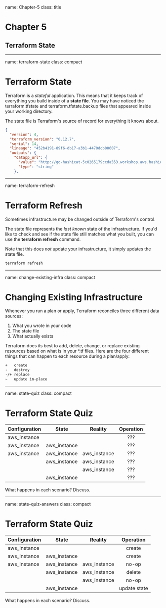 name: Chapter-5
class: title
# Chapter 5
## Terraform State

---
name: terraform-state
class: compact
# Terraform State
Terraform is a _stateful_ application. This means that it keeps track of everything you build inside of a **state file**. You may have noticed the terraform.tfstate and terraform.tfstate.backup files that appeared inside your working directory.

The state file is Terraform's source of record for everything it knows about.

```json
{
  "version": 4,
  "terraform_version": "0.12.7",
  "serial": 14,
  "lineage": "452b4191-89f6-db17-a3b1-4470dcb00607",
  "outputs": {
    "catapp_url": {
      "value": "http://go-hashicat-5c0265179ccda553.workshop.aws.hashidemos.io",
      "type": "string"
    },
```

---
name: terraform-refresh
# Terraform Refresh

Sometimes infrastructure may be changed outside of Terraform's control.

The state file represents the *last known* state of the infrastructure. If you'd like to check and see if the state file still matches what you built, you can use the **terraform refresh** command.

Note that this does *not* update your infrastructure, it simply updates the state file.

```bash
terraform refresh
```

---
name: change-existing-infra
class: compact
# Changing Existing Infrastructure

Whenever you run a plan or apply, Terraform reconciles three different data sources:

1.  What you wrote in your code
2.  The state file
3.  What actually exists

Terraform does its best to add, delete, change, or replace existing resources based on what is in your *.tf files. Here are the four different things that can happen to each resource during a plan/apply:

```tex
+   create
-   destroy
-/+ replace
~   update in-place
```

---
name: state-quiz
class: compact
# Terraform State Quiz
| Configuration           | State                   | Reality                 | Operation |
| ----------------------- | ----------------------- | ----------------------- |:---------:|
| aws_instance |                         |                         |    ???    |
| aws_instance | aws_instance |                         |    ???    |
| aws_instance | aws_instance | aws_instance |    ???    |
|                         | aws_instance | aws_instance |    ???    |
|                         |                         | aws_instance |    ???    |
|                         | aws_instance |                         |    ???    |

What happens in each scenario? Discuss.

---
name: state-quiz-answers
class: compact
# Terraform State Quiz
| Configuration           | State                   | Reality                 | Operation    |
| ----------------------- | ----------------------- | ----------------------- |:------------:|
| aws_instance |                         |                         | create       |
| aws_instance | aws_instance |                         | create       |
| aws_instance | aws_instance | aws_instance | no-op        |
|                         | aws_instance | aws_instance | delete       |
|                         |                         | aws_instance | no-op        |
|                         | aws_instance |                         | update state |

What happens in each scenario? Discuss.